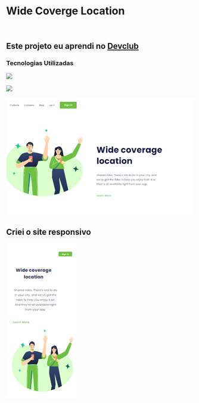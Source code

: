 <h1>Wide Coverge Location</h1>
<br>
<h2>Este projeto eu aprendi no <a href="https://rodolfomori.com.br/devclub">Devclub</a></h2>
<h3>Tecnologias Utilizadas</h3>
<p><img src="https://img.shields.io/badge/HTML-239120?style=for-the-badge&logo=html5&logoColor=white" /></p>
<p><img src="https://img.shields.io/badge/CSS-239120?&style=for-the-badge&logo=css3&logoColor=white" /></p>

<img src="https://github.com/Welmolinafs000/Projeto-Wide-Coverage-Location/blob/master/img/desktop.png?raw=true" />
<br>
<h2>Criei o site responsivo</h2>
<img src="https://github.com/Welmolinafs000/Projeto-Wide-Coverage-Location/blob/master/img/responsividade.png?raw=true" />
